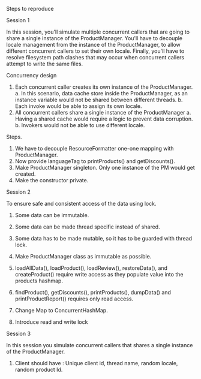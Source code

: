 Steps to reproduce

Session 1

In this session, you'll simulate multiple concurrent callers that are going to share a single
instance of the ProductManager.
You'll have to decouple locale management from the instance of the ProductManager, to allow different
concurrent callers to set their own locale.
Finally, you'll have to resolve filesystem path clashes that may occur when concurrent callers attempt
to write the same files.

Concurrency design

1. Each concurrent caller creates its own instance of the ProductManager.
    a. In this scenario, data cache store inside the ProductManager, as an instance variable would not be 
    shared between different threads.
    b. Each invoke would be able to assign its own locale.
2. All concurrent callers share a single instance of the ProductManager
    a. Having a shared cache would require a logic to prevent data corruption.
    b. Invokers would not be able to use different locale.
   
Steps.

1. We have to decouple ResourceFormatter one-one mapping with ProductManager.
2. Now provide languageTag to printProducts() and getDiscounts().
3. Make ProductManager singleton. Only one instance of the PM would get created.
4. Make the constructor private.

Session 2

To ensure safe and consistent access of the data using lock.

1. Some data can be immutable.
2. Some data can be made thread specific instead of shared.
3. Some data has to be made mutable, so it has to be guarded with thread lock.

5. Make ProductManager class as immutable as possible.
6. loadAllData(), loadProduct(), loadReview(), restoreData(), and createProduct() require write access as they
    populate value into the products hashmap.
7. findProduct(), getDiscounts(), printProducts(), dumpData() and printProductReport() requires only read access.
8. Change Map to ConcurrentHashMap. 
9. Introduce read and write lock

Session 3

In this session you simulate concurrent callers that shares a single instance of the ProductManager.

1. Client should have : Unique client id, thread name, random locale, random product Id.
